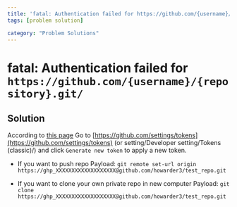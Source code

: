 ```yaml
---
title: 'fatal: Authentication failed for https://github.com/{username}/{repository}.git/'
tags: [problem solution]

category: "Problem Solutions"
---
```


# fatal: Authentication failed for `https://github.com/{username}/{repository}.git/`
<!-- more -->

## Solution
According to [this page](https://www.wongwonggoods.com/all-posts/debug_error/git-remote-support/)
Go to [https://github.com/settings/tokens](https://github.com/settings/tokens) (or setting/Developer setting/Tokens (classic)/) and click `Generate new token` to apply a new token.

* If you want to push repo
Payload: 
`git remote set-url origin https://ghp_XXXXXXXXXXXXXXXXXXX@github.com/howarder3/test_repo.git`

* If you want to clone your own private repo in new computer
Payload:
`git clone https://ghp_XXXXXXXXXXXXXXXXXXX@github.com/howarder3/test_repo.git`